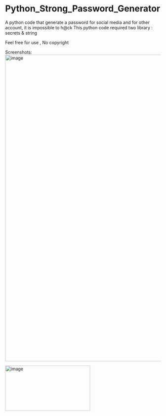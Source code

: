 # Python_Strong_Password_Generator
A python code that generate a password for social media and for other account, it is impossible to h@ck
This python code required two library : secrets & string

Feel free for use , No copyright 



Screenshots:
<img width="1840" height="989" alt="image" src="https://github.com/user-attachments/assets/65434178-f9d4-4dbf-8224-b2fb0be75c4c" />

<img width="275" height="146" alt="image" src="https://github.com/user-attachments/assets/d2cc5982-16e2-457c-b09a-ea711d161383" />

